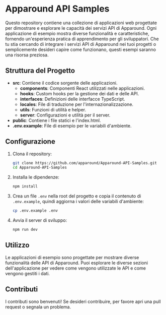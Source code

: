 # Apparound API Samples

Questo repository contiene una collezione di applicazioni web progettate per dimostrare e esplorare le capacità dei servizi API di Apparound. Ogni applicazione di esempio mostra diverse funzionalità e caratteristiche, fornendo un'esperienza pratica di apprendimento per gli sviluppatori. Che tu stia cercando di integrare i servizi API di Apparound nei tuoi progetti o semplicemente desideri capire come funzionano, questi esempi saranno una risorsa preziosa.

## Struttura del Progetto

-  **src**: Contiene il codice sorgente delle applicazioni.
   -  **components**: Componenti React utilizzati nelle applicazioni.
   -  **hooks**: Custom hooks per la gestione dei dati e delle API.
   -  **interfaces**: Definizioni delle interfacce TypeScript.
   -  **locales**: File di traduzione per l'internazionalizzazione.
   -  **utils**: Funzioni di utilità e helper.
   -  **server**: Configurazioni e utilità per il server.
-  **public**: Contiene i file statici e l'index.html.
-  **.env.example**: File di esempio per le variabili d'ambiente.

## Configurazione

1. Clona il repository:

   ```bash
   git clone https://github.com/apparound/Apparound-API-Samples.git
   cd Apparound-API-Samples
   ```

2. Installa le dipendenze:

   ```bash
   npm install
   ```

3. Crea un file `.env` nella root del progetto e copia il contenuto di `.env.example`, quindi aggiorna i valori delle variabili d'ambiente:

   ```bash
   cp .env.example .env
   ```

4. Avvia il server di sviluppo:
   ```bash
   npm run dev
   ```

## Utilizzo

Le applicazioni di esempio sono progettate per mostrare diverse funzionalità delle API di Apparound. Puoi esplorare le diverse sezioni dell'applicazione per vedere come vengono utilizzate le API e come vengono gestiti i dati.

## Contributi

I contributi sono benvenuti! Se desideri contribuire, per favore apri una pull request o segnala un problema.

